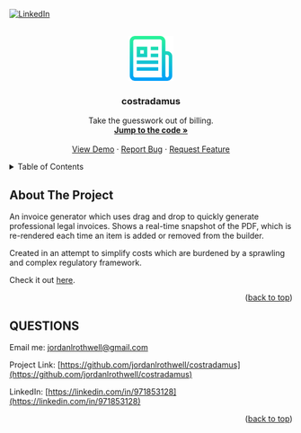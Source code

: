 <div id="top"></div>

[![LinkedIn][linkedin-shield]][linkedin-url]



<!-- PROJECT LOGO -->
<br />
<div align="center">
  <a href="https://github.com/jordanlrothwell/costradamus">  
  <img src="images/genericlogo.png" alt="Logo" width="80" height="80">
  </a>

  <h3 align="center">costradamus</h3>

  <p align="center">
    Take the guesswork out of billing.
    <br />
    <a href="https://github.com/jordanlrothwell/costradamus"><strong>Jump to the code »</strong></a>
    <br />
    <br />
    <a href="https://github.com/jordanlrothwell/costradamus">View Demo</a>
    ·
    <a href="https://github.com/jordanlrothwell/costradamus/issues">Report Bug</a>
    ·
    <a href="https://github.com/jordanlrothwell/costradamus/issues">Request Feature</a>
  </p>
</div>



<!-- TABLE OF CONTENTS -->
<details>
  <summary>Table of Contents</summary>
  <ol>
    <li><a href="#about-the-project">About The Project</a></li>
    <li><a href="#usage">Usage</a></li>
    <li><a href="#tests">Tests</a></li>
    <li><a href="#license">License</a></li>
    <li><a href="#questions">Questionsd</a></li>
    <li><a href="#acknowledgments">Acknowledgments</a></li>
  </ol>
</details>



<!-- ABOUT THE PROJECT -->
## About The Project

An invoice generator which uses drag and drop to quickly generate professional legal invoices. Shows a real-time snapshot of the PDF, which is re-rendered each time an item is added or removed from the builder.

Created in an attempt to simplify costs which are burdened by a sprawling and complex regulatory framework.

Check it out [here](https://www.costradamus.com.au/).

<p align="right">(<a href="#top">back to top</a>)</p>


<!-- QUESTIONS -->
## QUESTIONS

Email me: [jordanlrothwell@gmail.com](jordanlrothwell@gmail.com)

Project Link: [https://github.com/jordanlrothwell/costradamus](https://github.com/jordanlrothwell/costradamus)

LinkedIn: [https://linkedin.com/in/971853128](https://linkedin.com/in/971853128)

<p align="right">(<a href="#top">back to top</a>)</p>



<!-- MARKDOWN LINKS & IMAGES -->
<!-- https://www.markdownguide.org/basic-syntax/#reference-style-links -->

[linkedin-shield]: https://img.shields.io/badge/-LinkedIn-black.svg?style=for-the-badge&logo=linkedin&colorB=555
[linkedin-url]: https://linkedin.com/in/971853128